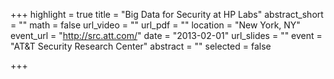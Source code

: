 +++
highlight = true
title = "Big Data for Security at HP Labs"
abstract_short = ""
math = false
url_video = ""
url_pdf = ""
location = "New York, NY"
event_url = "http://src.att.com/"
date = "2013-02-01"
url_slides = ""
event = "AT&amp;T Security Research Center"
abstract = ""
selected = false

+++

